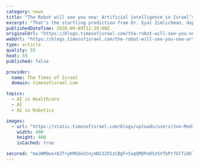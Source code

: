 ```yaml
---
category: news
title: "The Robot will see you now: Artificial intelligence in Israel’s hospitals"
excerpt: "That’s the startling prediction from Dr. Eyal Zimlichman, deputy director of Sheba, Israel’s largest hospital near Tel Aviv, where he is also chief medical officer and chief innovation officer. Tune in to hear Dr."
publishedDateTime: 2020-09-09T12:30:00Z
originalUrl: "https://blogs.timesofisrael.com/the-robot-will-see-you-now-artificial-intelligence-in-israels-hospitals/"
webUrl: "https://blogs.timesofisrael.com/the-robot-will-see-you-now-artificial-intelligence-in-israels-hospitals/"
type: article
quality: 55
heat: 55
published: false

provider:
  name: The Times of Israel
  domain: timesofisrael.com

topics:
  - AI in Healthcare
  - AI
  - AI in Robotics

images:
  - url: "https://static.timesofisrael.com/blogs/uploads/users/Jon-Medved-1530953071-400x400.jpg"
    width: 400
    height: 400
    isCached: true

secured: "maJWM0ws+QJT+yKMGUxGtnjmN23ZVSzCBgF+SxpQMDPeOXzSVfbPr7Gf7iQhl+ReDMIOGzuSn0R4WrquJkKl76ktbiUO3CZavwRplTEU2M43QnmwrhSrRWSvnIJhOUD6ri8Yo2l4FDe4rv3BWpTUcesJ/4QL1wiQkenrEwALFaTkhH6BdCAkL3ZWkv8claNS+H/wVOv89bXqOz/3/108DboAX+OoupPLnfNAKMDcr9lrxhHchFGSr7bWZ7s5mnJOju8KqPL4ozp9AcBEB3YyS1yVPzX1tTuhhNWsm7Pkc5M5NzsadaMS9gq4nPLorDs0iuX/sU1j0s+Y4mT5jfIZR/dVoiolK8SCvjW/E4JE+jo=;J3aNV9CwuoGgJbJghGkrAA=="
---
```


